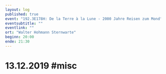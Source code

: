 ```yaml
---
layout: log
published: true
event: "192.3E178H: De la Terre à la Lune - 2000 Jahre Reisen zum Mond"
eventsubtitle: ""
eventlink: ""
ort: "Walter Hohmann Sternwarte"
beginn: 20:00
ende: 21:30
---
```


# 13.12.2019 #misc
